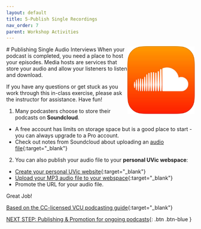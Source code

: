 ```yaml
---
layout: default
title: 5-Publish Single Recordings
nav_order: 7
parent: Workshop Activities
---
```

<img src="images/single-audio.png" style="float:right;width:180px;" alt="soundcloud logo">
# Publishing Single Audio Interviews
When your podcast is completed, you need a place to host your episodes. Media hosts are services that store your audio and allow your listeners to listen and download.

If you have any questions or get stuck as you work through this in-class exercise, please ask the instructor for assistance.  Have fun!

1. Many podcasters choose to store their podcasts on **Soundcloud**. 
- A free account has limits on storage space but is a good place to start - you can always upgrade to a Pro account. 
- Check out notes from Soundcloud about uploading an [audio file](http://bit.ly/35zNY6J){:target="_blank"} 


2. You can also publish your audio file to your **personal UVic webspace**:
- [Create your personal UVic website](http://bit.ly/2QRZoQ){:target="_blank"} 
- [Upload your MP3 audio file to your webspace](http://bit.ly/2qJdPd){:target="_blank"} 
- Promote the URL for your audio file.<br>

Great Job!<br>

[Based on the CC-licensed VCU podcasting guide](https://guides.library.vcu.edu/podcast/editing){:target="_blank"}<br>

[NEXT STEP: Publishing & Promotion for ongoing podcasts](publishing.html){: .btn .btn-blue }
